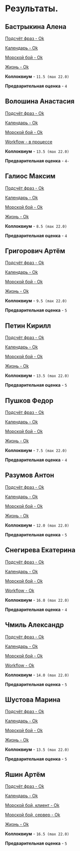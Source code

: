 # Результаты.

## Бастрыкина Алена

[Подсчёт фраз - Ok](/2017.cpp/results/bastrykina/)

[Календарь - Ok](/2017.cpp/results/bastrykina/#2)

[Морской бой - Ok](/2017.cpp/results/bastrykina/#3)

[Жизнь - Ok](/2017.cpp/results/bastrykina/#4)

**Коллоквиум** - `11.5 (max 22.0)`

**Предварительная оценка** - `4`


## Волошина Анастасия

[Подсчёт фраз - Ok](/2017.cpp/results/voloshina/)

[Календарь - Ok](/2017.cpp/results/voloshina/#2)

[Морской бой - Ok](/2017.cpp/results/voloshina/#3)

[Workflow - в процессе](/2017.cpp/results/voloshina/#4)

**Коллоквиум** - `13.5 (max 22.0)`

**Предварительная оценка** - `4-`


## Галиос Максим

[Подсчёт фраз - Ok](/2017.cpp/results/galios/)

[Календарь - Ok](/2017.cpp/results/galios/#2)

[Морской бой - Ok](/2017.cpp/results/galios/#3)

[Жизнь - Ok](/2017.cpp/results/galios/#4)

**Коллоквиум** - `8.5 (max 22.0)`

**Предварительная оценка** - `4`


## Григорович Артём

[Подсчёт фраз - Ok](/2017.cpp/results/grigorovich/)

[Календарь - Ok](/2017.cpp/results/grigorovich/#2)

[Морской бой - Ok](/2017.cpp/results/grigorovich/#3)

[Жизнь - Ok](/2017.cpp/results/grigorovich/#4)

**Коллоквиум** - `9.5 (max 22.0)`

**Предварительная оценка** - `5`


## Петин Кирилл

[Подсчёт фраз - Ok](/2017.cpp/results/petin/)

[Календарь - Ok](/2017.cpp/results/petin/#2)

[Морской бой - Ok](/2017.cpp/results/petin/#3)

[Жизнь - Ok](/2017.cpp/results/petin/#4)

**Коллоквиум** - `13.5 (max 22.0)`

**Предварительная оценка** - `5`


## Пушков Федор

[Подсчёт фраз - Ok](/2017.cpp/results/pushkov/)

[Календарь - Ok](/2017.cpp/results/pushkov/#2)

[Морской бой - Ok](/2017.cpp/results/pushkov/#3)

[Жизнь - Ok](/2017.cpp/results/pushkov/#4)

**Коллоквиум** - `7.5 (max 22.0)`

**Предварительная оценка** - `4`


## Разумов Антон

[Подсчёт фраз - Ok](/2017.cpp/results/razumov/)

[Календарь - Ok](/2017.cpp/results/razumov/#2)

[Морской бой - Ok](/2017.cpp/results/razumov/#3)

[Жизнь - Ok](/2017.cpp/results/razumov/#4)

**Коллоквиум** - `12.0 (max 22.0)`

**Предварительная оценка** - `5`


## Снегирева Екатерина

[Подсчёт фраз - Ok](/2017.cpp/results/snegireva/)

[Календарь - Ok](/2017.cpp/results/snegireva/#2)

[Морской бой - Ok](/2017.cpp/results/snegireva/#3)

[Workflow - Ok](/2017.cpp/results/snegireva/#4)

**Коллоквиум** - `16.0 (max 22.0)`

**Предварительная оценка** - `4`

## Чмиль Александр

[Подсчёт фраз - Ok](/2017.cpp/results/chmil/)

[Календарь - Ok](/2017.cpp/results/chmil/#2)

[Морской бой - Ok](/2017.cpp/results/chmil/#3)

[Workflow - Ok](/2017.cpp/results/chmil/#4)

**Коллоквиум** - `14.0 (max 22.0)`

**Предварительная оценка** - `5`


## Шустова Марина

[Подсчёт фраз - Ok](/2017.cpp/results/shustova/)

[Календарь - Ok](/2017.cpp/results/shustova/#2)

[Морской бой - Ok](/2017.cpp/results/shustova/#3)

[Жизнь - Ok](/2017.cpp/results/shustova/#4)

**Коллоквиум** - `13.5 (max 22.0)`

**Предварительная оценка** - `5`

## Яшин Артём

[Подсчёт фраз - Ok](/2017.cpp/results/yashin/)

[Календарь - Ok](/2017.cpp/results/yashin/#2)

[Морской бой, клиент - Ok](/2017.cpp/results/yashin/#3)

[Морской бой, сервер - Ok](/2017.cpp/results/yashin/#3)

[Жизнь - Ok](/2017.cpp/results/yashin/#4)

**Коллоквиум** - `16.5 (max 22.0)`

**Предварительная оценка** - `5`
